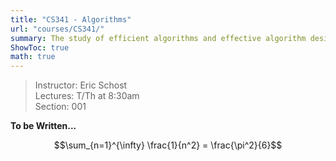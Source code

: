 ```yaml
---
title: "CS341 - Algorithms"
url: "courses/CS341/"
summary: The study of efficient algorithms and effective algorithm design techniques
ShowToc: true
math: true
---
```


> Instructor: Eric Schost \
> Lectures: T/Th at 8:30am \
> Section: 001


**To be Written...**

$$\sum_{n=1}^{\infty} \frac{1}{n^2} = \frac{\pi^2}{6}$$

